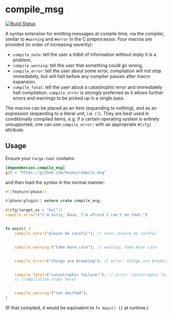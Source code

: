 # compile_msg

[![Build Status](https://travis-ci.org/huonw/compile_msg.png)](https://travis-ci.org/huonw/compile_msg)

A syntax extension for emitting messages at compile time, via the
compiler, similar to `#warning` and `#error` in the C
preprocessor. Four macros are provided (in order of increasing
severity):

- `compile_note`: tell the user a tidbit of information without imply it is a problem,
- `compile_warning`: tell the user that something could go wrong,
- `compile_error`: tell the user about some error, compilation will
  not stop immediately, but will halt before any compiler passes after
  macro expansion.
- `compile_fatal`: tell the user about a catastrophic error and
  immediately halt compilation. `compile_error` is *strongly*
  preferred as it allows further errors and warnings to be picked up
  in a single pass.

The macros can be placed as an item (expanding to nothing), and as an
expression (expanding to a literal unit, i.e. `()`). They are best
used in conditionally compiled items, e.g. if a certain operating
system is entirely unsupported, one can use `compile_error!` with an
appropriate `#[cfg]` attribute.

## Usage

Ensure your `Cargo.toml` contains

```toml
[dependencies.compile_msg]
git = "https://github.com/huonw/compile_msg"
```

and then load the syntax in the normal manner:

```rust
#![feature(phase)]

#[phase(plugin)] extern crate compile_msg;

#[cfg(target_os = "hal")]
compile_error!("I'm sorry, Dave, I'm afraid I can't do that.")


fn main() {
    compile_note!("please be careful"); // note: please be careful


    compile_warning!("take more care"); // warning: take more care


    compile_error!("things are breaking"); // error: things are breaking


    compile_fatal!("catastrophic failure!"); // error: catastrophic failure
    // (compilation stops here)


    compile_warning!("not emitted");
}
```

(If that compiled, it would be equivalent to `fn main() {}` at runtime.)
